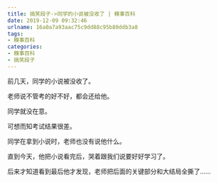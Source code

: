 ```yaml
---
title: 搞笑段子->同学的小说被没收了 | 糗事百科
date: 2019-12-09 09:32:46
urlname: 16a0a7a93aac75c9dd88c95b80ddb3a8
tags: 
- 糗事百科
categories:
- 糗事百科
- 搞笑段子
---
```

前几天，同学的小说被没收了。

老师说不管考的好不好，都会还给他。

同学就没在意。

可想而知考试结果很差。

同学在拿到小说时，老师也没有说他什么。

直到今天，他把小说看完后，哭着跟我们说要好好学习了。

后来才知道看到最后他才发现，老师把后面的关键部分和大结局全撕了……


